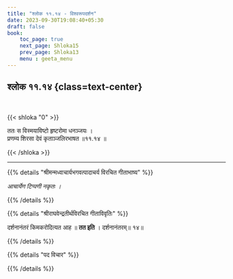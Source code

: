 ```yaml
---
title: "श्लोक ११.१४ - विश्वरूपदर्शन"
date: 2023-09-30T19:08:40+05:30
draft: false
book:
    toc_page: true
    next_page: Shloka15
    prev_page: Shloka13
    menu : geeta_menu
---
```




## श्लोक ११.१४ {class=text-center}

<br/>

{{< shloka  "0"  >}}

ततः स विस्मयाविष्टो हृष्टरोमा धनञ्जयः ।    
प्रणम्य शिरसा देवं कृताञ्जलिरभाषत ॥११.१४ ॥

{{< /shloka >}}

---


{{% details "श्रीमन्मध्वाचार्यभगवत्पादाचर्य विरचित  गीताभाष्य" %}}

*आचार्येण टिप्पणी नकृतः ।*

{{% /details %}}



{{% details "श्रीराघवेन्द्रतीर्थविरचित गीताविवृतिः" %}}

दर्शनानंतरं किमकरोदित्यत आह ॥ **तत इति** । 
दर्शनानंतरम्‌॥ १४॥

{{% /details %}}



{{% details "पद विचार" %}}


{{% /details %}}
